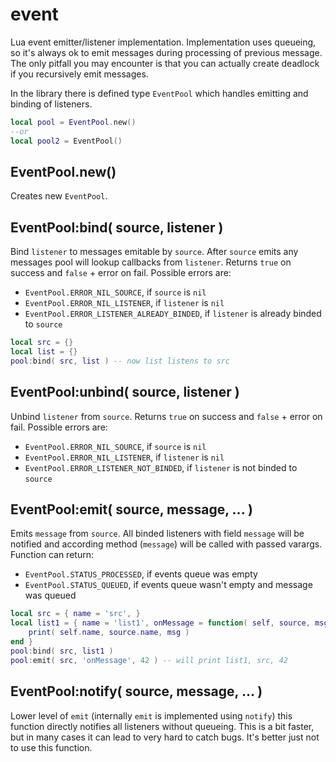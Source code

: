 event
=====

Lua event emitter/listener implementation. Implementation uses queueing, so
it's always ok to emit messages during processing of previous message. The
only pitfall you may encounter is that you can actually create deadlock if
you recursively emit messages.

In the library there is defined type `EventPool` which handles emitting and 
binding of listeners.

```lua
local pool = EventPool.new()
--or
local pool2 = EventPool()
```

EventPool.new()
---------------

Creates new `EventPool`.

EventPool:bind( source, listener )
----------------------------------

Bind `listener` to messages emitable by `source`. After `source` emits any messages
pool will lookup callbacks from `listener`. Returns `true` on success and `false` + 
error on fail. Possible errors are:

* `EventPool.ERROR_NIL_SOURCE`, if `source` is `nil`
* `EventPool.ERROR_NIL_LISTENER`, if `listener` is `nil`
* `EventPool.ERROR_LISTENER_ALREADY_BINDED`, if `listener` is already binded to `source`

```lua
local src = {}
local list = {}
pool:bind( src, list ) -- now list listens to src
```

EventPool:unbind( source, listener )
------------------------------------

Unbind `listener` from `source`. Returns `true` on success and `false` + error
on fail. Possible errors are:

* `EventPool.ERROR_NIL_SOURCE`, if `source` is `nil`
* `EventPool.ERROR_NIL_LISTENER`, if `listener` is `nil`
* `EventPool.ERROR_LISTENER_NOT_BINDED`, if `listener` is not binded to `source`

EventPool:emit( source, message, ... )
--------------------------------------

Emits `message` from `source`. All binded listeners with field `message` will
be notified and according method (`message`) will be called with passed varargs.
Function can return:

* `EventPool.STATUS_PROCESSED`, if events queue was empty
* `EventPool.STATUS_QUEUED`, if events queue wasn't empty and message was queued

```lua
local src = { name = 'src', }
local list1 = { name = 'list1', onMessage = function( self, source, msg )
	print( self.name, source.name, msg )
end }
pool:bind( src, list1 )
pool:emit( src, 'onMessage', 42 ) -- will print list1, src, 42
```

EventPool:notify( source, message, ... )
----------------------------------------

Lower level of `emit` (internally `emit` is implemented using `notify`) this
function directly notifies all listeners without queueing. This is a bit faster,
but in many cases it can lead to very hard to catch bugs. It's better just not
to use this function.
